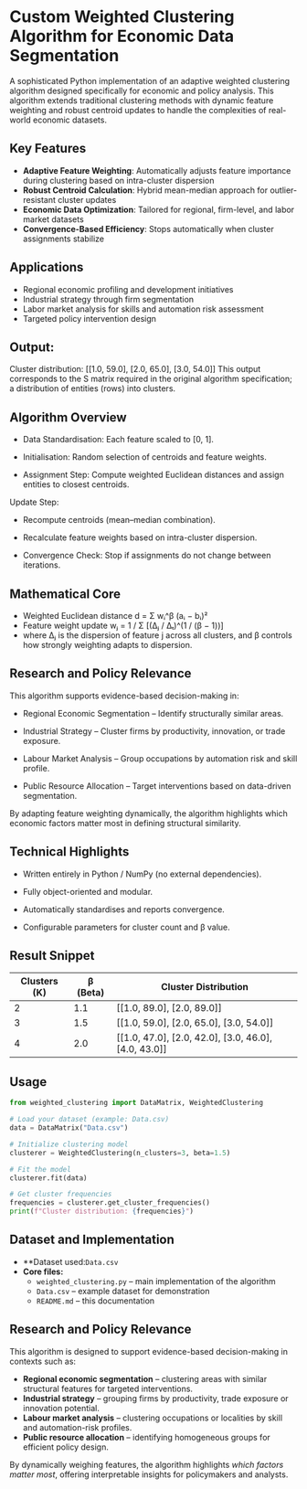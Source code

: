 # Custom Weighted Clustering Algorithm for Economic Data Segmentation

A sophisticated Python implementation of an adaptive weighted clustering algorithm designed specifically for economic and policy analysis. This algorithm extends traditional clustering methods with dynamic feature weighting and robust centroid updates to handle the complexities of real-world economic datasets.

## Key Features

- **Adaptive Feature Weighting**: Automatically adjusts feature importance during clustering based on intra-cluster dispersion
- **Robust Centroid Calculation**: Hybrid mean-median approach for outlier-resistant cluster updates  
- **Economic Data Optimization**: Tailored for regional, firm-level, and labor market datasets
- **Convergence-Based Efficiency**: Stops automatically when cluster assignments stabilize

## Applications

- Regional economic profiling and development initiatives
- Industrial strategy through firm segmentation
- Labor market analysis for skills and automation risk assessment
- Targeted policy intervention design 

## Output:
Cluster distribution: [[1.0, 59.0], [2.0, 65.0], [3.0, 54.0]]
This output corresponds to the S matrix required in the original algorithm specification; 
a distribution of entities (rows) into clusters.

## Algorithm Overview

- Data Standardisation: Each feature scaled to [0, 1].

- Initialisation: Random selection of centroids and feature weights.

- Assignment Step: Compute weighted Euclidean distances and assign entities to closest centroids.

Update Step:

- Recompute centroids (mean–median combination).

- Recalculate feature weights based on intra-cluster dispersion.

- Convergence Check: Stop if assignments do not change between iterations.

## Mathematical Core

- Weighted Euclidean distance
    d = Σ wᵢ^β (aᵢ − bᵢ)²
- Feature weight update
   wⱼ = 1 / Σ [(Δⱼ / Δₜ)^(1 / (β − 1))]
- where Δⱼ is the dispersion of feature j across all clusters,
and β controls how strongly weighting adapts to dispersion.

## Research and Policy Relevance

This algorithm supports evidence-based decision-making in:

- Regional Economic Segmentation – Identify structurally similar areas.

- Industrial Strategy – Cluster firms by productivity, innovation, or trade exposure.

- Labour Market Analysis – Group occupations by automation risk and skill profile.

- Public Resource Allocation – Target interventions based on data-driven segmentation.

By adapting feature weighting dynamically, the algorithm highlights which economic factors matter most in defining structural similarity.

## Technical Highlights

- Written entirely in Python / NumPy (no external dependencies).

- Fully object-oriented and modular.

- Automatically standardises and reports convergence.

- Configurable parameters for cluster count and β value.

## Result Snippet

  | Clusters (K) | β (Beta) | Cluster Distribution                                 |
| ------------ | -------- | ---------------------------------------------------- |
| 2            | 1.1      | [[1.0, 89.0], [2.0, 89.0]]                           |
| 3            | 1.5      | [[1.0, 59.0], [2.0, 65.0], [3.0, 54.0]]              |
| 4            | 2.0      | [[1.0, 47.0], [2.0, 42.0], [3.0, 46.0], [4.0, 43.0]] |



## Usage

```python
from weighted_clustering import DataMatrix, WeightedClustering

# Load your dataset (example: Data.csv)
data = DataMatrix("Data.csv")

# Initialize clustering model
clusterer = WeightedClustering(n_clusters=3, beta=1.5)

# Fit the model
clusterer.fit(data)

# Get cluster frequencies
frequencies = clusterer.get_cluster_frequencies()
print(f"Cluster distribution: {frequencies}")

```

## Dataset and Implementation

- **Dataset used:`Data.csv` 
- **Core files:**  
  - `weighted_clustering.py` – main implementation of the algorithm  
  - `Data.csv` – example dataset for demonstration  
  - `README.md` – this documentation
## Research and Policy Relevance

This algorithm is designed to support evidence-based decision-making in contexts such as:

- **Regional economic segmentation** – clustering areas with similar structural features for targeted interventions.  
- **Industrial strategy** – grouping firms by productivity, trade exposure or innovation potential.  
- **Labour market analysis** – clustering occupations or localities by skill and automation-risk profiles.  
- **Public resource allocation** – identifying homogeneous groups for efficient policy design.

By dynamically weighing features, the algorithm highlights *which factors matter most*, offering interpretable insights for policymakers and analysts.

